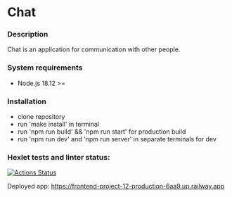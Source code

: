 # Chat

### Description

Chat is an application for communication with other people.

### System requirements

- Node.js 18.12 >=

### Installation

- clone repository
- run 'make install' in terminal
- run 'npm run build' && 'npm run start' for production build
- run 'npm run dev' and 'npm run server' in separate terminals for dev

### Hexlet tests and linter status:

[![Actions Status](https://github.com/IgorShayderov/frontend-project-12/workflows/hexlet-check/badge.svg)](https://github.com/IgorShayderov/frontend-project-12/actions)

Deployed app: https://frontend-project-12-production-6aa9.up.railway.app
